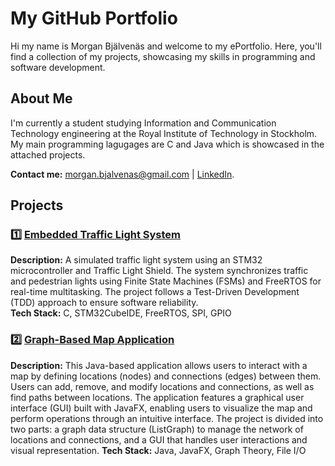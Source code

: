 # My GitHub Portfolio  
Hi my name is Morgan Bjälvenäs and welcome to my ePortfolio. Here, you'll find a collection of my projects, showcasing my skills in programming and software development.

## About Me
I'm currently a student studying Information and Communication Technology engineering at the Royal Institute of Technology in Stockholm. My main programming lagugages are C and Java which is showcased in the attached projects.

**Contact me:** morgan.bjalvenas@gmail.com | [LinkedIn](https://www.linkedin.com/in/morgan-bj%C3%A4lven%C3%A4s-2612a924a/).

## Projects 

### 1️⃣ [Embedded Traffic Light System](https://github.com/yourusername/embedded-traffic-light)  
**Description:** A simulated traffic light system using an STM32 microcontroller and Traffic Light Shield. The system synchronizes traffic and pedestrian lights using Finite State Machines (FSMs) and FreeRTOS for real-time multitasking. The project follows a Test-Driven Development (TDD) approach to ensure software reliability.  
**Tech Stack:** C, STM32CubeIDE, FreeRTOS, SPI, GPIO  

### 2️⃣ [Graph-Based Map Application](https://github.com/yourusername/project-repo)  
**Description:** This Java-based application allows users to interact with a map by defining locations (nodes) and connections (edges) between them. Users can add, remove, and modify locations and connections, as well as find paths between locations. The application features a graphical user interface (GUI) built with JavaFX, enabling users to visualize the map and perform operations through an intuitive interface. The project is divided into two parts: a graph data structure (ListGraph) to manage the network of locations and connections, and a GUI that handles user interactions and visual representation.
**Tech Stack:** Java, JavaFX, Graph Theory, File I/O


